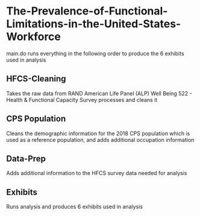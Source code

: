 # The-Prevalence-of-Functional-Limitations-in-the-United-States-Workforce

main.do runs everything in the following order to produce the 6 exhibits used in analysis

## HFCS-Cleaning
Takes the raw data from RAND American Life Panel (ALP) Well Being 522 - Health & Functional Capacity Survey processes and cleans it

## CPS Population
Cleans the demographic information for the 2018 CPS population which is used as a reference population, and adds additional occupation information

## Data-Prep
Adds additional information to the HFCS survey data needed for analysis 

## Exhibits
Runs analysis and produces 6 exhibits used in analysis
